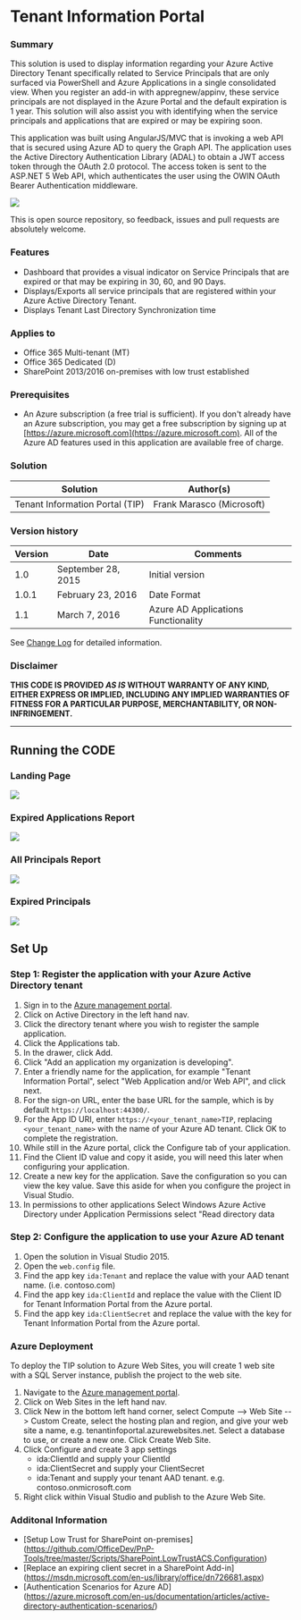 # Tenant Information Portal 

### Summary 
This solution is used to display information regarding your Azure Active Directory Tenant specifically related to Service Principals that are only surfaced via PowerShell and Azure Applications in a single consolidated view. When you register an add-in with appregnew/appinv, these service principals are not displayed in the Azure Portal and the default expiration is 1 year. This solution will also assist you with identifying when the service principals and applications that are expired or may be expiring soon. 

This application was built using AngularJS/MVC that is invoking a web API that is secured using Azure AD to query the Graph API.
The application uses the Active Directory Authentication Library (ADAL) to obtain a JWT access token through the OAuth 2.0 protocol. The access token is sent to the ASP.NET 5 Web API, which authenticates the user using the OWIN OAuth Bearer Authentication middleware.


![](http://i.imgur.com/I2VYM3a.png)
 
This is open source repository, so feedback, issues and pull requests are absolutely welcome.

### Features ###
- Dashboard that provides a visual indicator on Service Principals that are expired or that may be expiring in 30, 60, and 90 Days.
- Displays/Exports all service principals that are registered within your Azure Active Directory Tenant.
- Displays Tenant Last Directory Synchronization time

### Applies to 
-  Office 365 Multi-tenant (MT)
-  Office 365 Dedicated (D)
-  SharePoint 2013/2016 on-premises with low trust established 

### Prerequisites 
- An Azure subscription (a free trial is sufficient). If you don't already have an Azure subscription, you may get a free subscription by signing up at [https://azure.microsoft.com](https://azure.microsoft.com).  All of the Azure AD features used in this application are available free of charge.

### Solution ###
Solution | Author(s)
---------|----------
Tenant Information Portal (TIP) | Frank Marasco (Microsoft)

### Version history 
Version  | Date | Comments
---------| -----| --------
1.0  | September 28, 2015 | Initial version
1.0.1 | February 23, 2016 | Date Format 
1.1 | March 7, 2016 | Azure AD Applications Functionality

See [Change Log](docs/changelog.md) for detailed information.


### Disclaimer 
**THIS CODE IS PROVIDED *AS IS* WITHOUT WARRANTY OF ANY KIND, EITHER EXPRESS OR IMPLIED, INCLUDING ANY IMPLIED WARRANTIES OF FITNESS FOR A PARTICULAR PURPOSE, MERCHANTABILITY, OR NON-INFRINGEMENT.**

----------

## Running the CODE

### Landing Page

![](http://i.imgur.com/gpbNNg8.png)

### Expired Applications Report

![](http://i.imgur.com/tEldYW7.png)


### All Principals Report

![](http://i.imgur.com/2TR4lXL.png)

### Expired Principals

![](http://i.imgur.com/CjHXtA1.png)



## Set Up

### Step 1:  Register the application with your Azure Active Directory tenant

1. Sign in to the [Azure management portal](https://manage.windowsazure.com).
2. Click on Active Directory in the left hand nav.
3. Click the directory tenant where you wish to register the sample application.
4. Click the Applications tab.
5. In the drawer, click Add.
6. Click "Add an application my organization is developing".
7. Enter a friendly name for the application, for example "Tenant Information Portal", select "Web Application and/or Web API", and click next.
8. For the sign-on URL, enter the base URL for the sample, which is by default `https://localhost:44300/`.
9. For the App ID URI, enter `https://<your_tenant_name>TIP`, replacing `<your_tenant_name>` with the name of your Azure AD tenant.  Click OK to complete the registration.
10. While still in the Azure portal, click the Configure tab of your application.
11. Find the Client ID value and copy it aside, you will need this later when configuring your application.
12. Create a new key for the application.  Save the configuration so you can view the key value.  Save this aside for when you configure the project in Visual Studio.
13. In permissions to other applications Select Windows Azure Active Directory under Application Permissions select "Read directory data 

### Step 2:  Configure the application to use your Azure AD tenant

1. Open the solution in Visual Studio 2015.
2. Open the `web.config` file.
3. Find the app key `ida:Tenant` and replace the value with your AAD tenant name. (i.e. contoso.com)
4. Find the app key `ida:ClientId` and replace the value with the Client ID for Tenant Information Portal from the Azure portal.
5. Find the app key `ida:ClientSecret` and replace the value with the key for Tenant Information Portal from the Azure portal.

### Azure Deployment
To deploy the TIP solution to Azure Web Sites, you will create 1 web site with a SQL Server instance, publish the project to the web site.

1. Navigate to the [Azure management portal](https://manage.windowsazure.com).
2. Click on Web Sites in the left hand nav.
3. Click New in the bottom left hand corner, select Compute --> Web Site --> Custom Create, select the hosting plan and region, and give your web site a name, e.g. tenantinfoportal.azurewebsites.net.  Select a database to use, or create a new one.  Click Create Web Site.
4. Click Configure and create 3 app settings
	- ida:ClientId and supply your ClientId
	- ida:ClientSecret and supply your ClientSecret
	- ida:Tenant and supply your tenant AAD tenant. e.g. contoso.onmicrosoft.com
5. Right click within Visual Studio and publish to the Azure Web Site.


### Additonal Information	
- [Setup Low Trust for SharePoint on-premises] (https://github.com/OfficeDev/PnP-Tools/tree/master/Scripts/SharePoint.LowTrustACS.Configuration)
- [Replace an expiring client secret in a SharePoint Add-in] (https://msdn.microsoft.com/en-us/library/office/dn726681.aspx)
- [Authentication Scenarios for Azure AD] (https://azure.microsoft.com/en-us/documentation/articles/active-directory-authentication-scenarios/)
